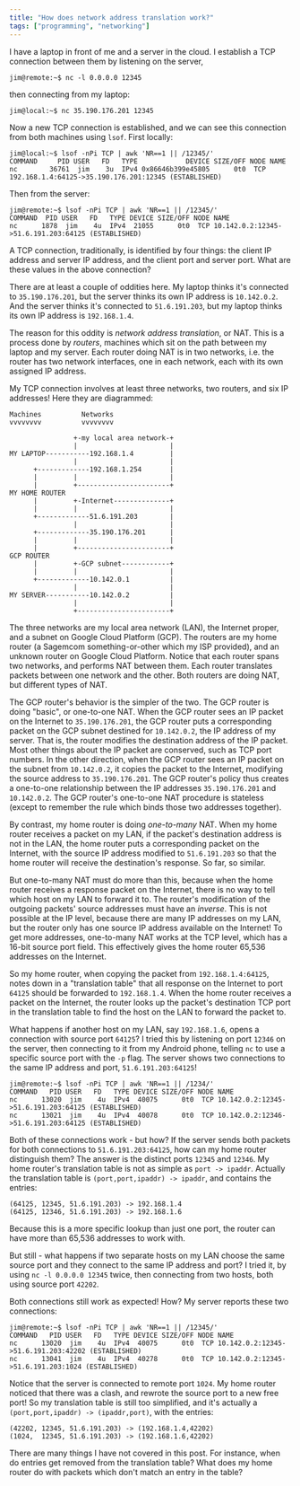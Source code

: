 ```yaml
---
title: "How does network address translation work?"
tags: ["programming", "networking"]
---
```


I have a laptop in front of me
and a server in the cloud.
I establish a TCP connection between them
by listening on the server,

```console
jim@remote:~$ nc -l 0.0.0.0 12345
```

then connecting from my laptop:

```console
jim@local:~$ nc 35.190.176.201 12345
```

Now a new TCP connection is established,
and we can see this connection from both machines using `lsof`.
First locally:

```console
jim@local:~$ lsof -nPi TCP | awk 'NR==1 || /12345/'
COMMAND     PID USER   FD   TYPE            DEVICE SIZE/OFF NODE NAME
nc        36761  jim    3u  IPv4 0x86646b399e45805      0t0  TCP 192.168.1.4:64125->35.190.176.201:12345 (ESTABLISHED)
```

Then from the server:

```console
jim@remote:~$ lsof -nPi TCP | awk 'NR==1 || /12345/'
COMMAND  PID USER   FD   TYPE DEVICE SIZE/OFF NODE NAME
nc      1878  jim    4u  IPv4  21055      0t0  TCP 10.142.0.2:12345->51.6.191.203:64125 (ESTABLISHED)
```

A TCP connection, traditionally, is identified by four things:
the client IP address and server IP address,
and the client port and server port.
What are these values in the above connection?

There are at least a couple of oddities here.
My laptop thinks it's connected to `35.190.176.201`,
but the server thinks its own IP address is `10.142.0.2`.
And the server thinks it's connected to `51.6.191.203`,
but my laptop thinks its own IP address is `192.168.1.4`.

The reason for this oddity is _network address translation_, or NAT.
This is a process done by _routers_,
machines which sit on the path between my laptop and my server.
Each router doing NAT is in two networks,
i.e. the router has two network interfaces,
one in each network,
each with its own assigned IP address.

My TCP connection involves
at least three networks,
two routers,
and six IP addresses!
Here they are diagrammed:

```
Machines          Networks
vvvvvvvv          vvvvvvvv

                +-my local area network-+
                |                       |
MY LAPTOP-----------192.168.1.4         |
                |                       |
      +-------------192.168.1.254       |
      |         |                       |
      |         +-----------------------+
MY HOME ROUTER
      |         +-Internet--------------+
      |         |                       |
      +-------------51.6.191.203        |
                |                       |
      +-------------35.190.176.201      |
      |         |                       |
      |         +-----------------------+
GCP ROUTER
      |         +-GCP subnet------------+
      |         |                       |
      +-------------10.142.0.1          |
                |                       |
MY SERVER-----------10.142.0.2          |
                |                       |
                +-----------------------+
```

The three networks are my local area network (LAN),
the Internet proper,
and a subnet on Google Cloud Platform (GCP).
The routers are my home router (a Sagemcom something-or-other which my ISP provided),
and an unknown router on Google Cloud Platform.
Notice that each router spans two networks,
and performs NAT between them.
Each router translates packets between one network and the other.
Both routers are doing NAT, but different types of NAT.

The GCP router's behavior is the simpler of the two.
The GCP router is doing "basic", or one-to-one NAT.
When the GCP router sees an IP packet on the Internet to `35.190.176.201`,
the GCP router puts a corresponding packet on the GCP subnet destined for `10.142.0.2`,
the IP address of my server.
That is, the router modifies the destination address of the IP packet.
Most other things about the IP packet are conserved,
such as TCP port numbers.
In the other direction,
when the GCP router sees an IP packet on the subnet from `10.142.0.2`,
it copies the packet to the Internet,
modifying the source address to `35.190.176.201`.
The GCP router's policy thus creates a one-to-one relationship
between the IP addresses `35.190.176.201` and `10.142.0.2`.
The GCP router's one-to-one NAT procedure is stateless
(except to remember the rule which binds those two addresses together).

By contrast, my home router is doing _one-to-many_ NAT.
When my home router receives a packet on my LAN,
if the packet's destination address is not in the LAN,
the home router puts a corresponding packet on the Internet,
with the source IP address modified to `51.6.191.203`
so that the home router will receive the destination's response.
So far, so similar.

But one-to-many NAT must do more than this,
because when the home router receives a response packet on the Internet,
there is no way to tell which host on my LAN to forward it to.
The router's modification of the outgoing packets' source addresses must have an _inverse_.
This is not possible at the IP level,
because there are many IP addresses on my LAN,
but the router only has one source IP address available on the Internet!
To get more addresses,
one-to-many NAT works at the TCP level,
which has a 16-bit source port field.
This effectively gives the home router 65,536 addresses on the Internet.

So my home router,
when copying the packet from `192.168.1.4:64125`,
notes down in a "translation table"
that all response on the Internet to port `64125`
should be forwarded to `192.168.1.4`.
When the home router receives a packet on the Internet,
the router looks up the packet's destination TCP port
in the translation table
to find the host on the LAN to forward the packet to.

What happens if another host on my LAN, say `192.168.1.6`,
opens a connection with source port `64125`?
I tried this by listening on port `12346` on the server,
then connecting to it from my Android phone,
telling `nc` to use a specific source port with the `-p` flag.
The server shows two connections to the same IP address and port, `51.6.191.203:64125`!

```console
jim@remote:~$ lsof -nPi TCP | awk 'NR==1 || /1234/'
COMMAND   PID USER   FD   TYPE DEVICE SIZE/OFF NODE NAME
nc      13020  jim    4u  IPv4  40075      0t0  TCP 10.142.0.2:12345->51.6.191.203:64125 (ESTABLISHED)
nc      13021  jim    4u  IPv4  40078      0t0  TCP 10.142.0.2:12346->51.6.191.203:64125 (ESTABLISHED)
```

Both of these connections work - but how?
If the server sends both packets for both connections to `51.6.191.203:64125`,
how can my home router distinguish them?
The answer is the distinct ports `12345` and `12346`.
My home router's translation table is not as simple as `port -> ipaddr`.
Actually the translation table is `(port,port,ipaddr) -> ipaddr`,
and contains the entries:

```
(64125, 12345, 51.6.191.203) -> 192.168.1.4
(64125, 12346, 51.6.191.203) -> 192.168.1.6
```

Because this is a more specific lookup than just one port,
the router can have more than 65,536 addresses to work with.

But still - what happens if two separate hosts on my LAN choose the same source port
and they connect to the same IP address and port?
I tried it,
by using `nc -l 0.0.0.0 12345` twice,
then connecting from two hosts,
both using source port `42202`.

Both connections still work as expected!
How?
My server reports these two connections:

```console
jim@remote:~$ lsof -nPi TCP | awk 'NR==1 || /12345/'
COMMAND   PID USER   FD   TYPE DEVICE SIZE/OFF NODE NAME
nc      13020  jim    4u  IPv4  40075      0t0  TCP 10.142.0.2:12345->51.6.191.203:42202 (ESTABLISHED)
nc      13041  jim    4u  IPv4  40278      0t0  TCP 10.142.0.2:12345->51.6.191.203:1024 (ESTABLISHED)
```

Notice that the server is connected to remote port `1024`.
My home router noticed that there was a clash,
and rewrote the source port to a new free port!
So my translation table is still too simplified,
and it's actually a `(port,port,ipaddr) -> (ipaddr,port)`,
with the entries:

```
(42202, 12345, 51.6.191.203) -> (192.168.1.4,42202)
(1024,  12345, 51.6.191.203) -> (192.168.1.6,42202)
```

There are many things I have not covered in this post.
For instance, when do entries get removed from the translation table?
What does my home router do with packets which don't match an entry in the table?
